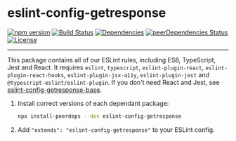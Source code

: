 # eslint-config-getresponse

[![npm version](https://badge.fury.io/js/eslint-config-getresponse.svg)](https://badge.fury.io/js/eslint-config-getresponse)
[![Build Status](https://travis-ci.com/GetResponse/eslint-config-getresponse.svg?branch=master)](https://travis-ci.com/GetResponse/eslint-config-getresponse)
[![Dependencies](https://img.shields.io/david/getresponse/eslint-config-getresponse.svg)](https://david-dm.org/getresponse/eslint-config-getresponse)
[![peerDependencies Status](https://david-dm.org/getresponse/eslint-config-getresponse/peer-status.svg)](https://david-dm.org/getresponse/eslint-config-getresponse?type=peer)
[![License](http://img.shields.io/:license-mit-blue.svg)](http://badges.mit-license.org)

---

This package contains all of our ESLint rules, including ES6, TypeScript, Jest and React. It requires `eslint`, `typescript`,
`eslint-plugin-react`, `eslint-plugin-react-hooks`, `eslint-plugin-jsx-a11y`, `eslint-plugin-jest` and `@typescript-eslint/eslint-plugin`. If you don't need React and Jest, see [eslint-config-getresponse-base](https://github.com/getresponse/eslint-config-getresponse-base/).

1. Install correct versions of each dependant package:

   ```bash
   npx install-peerdeps --dev eslint-config-getresponse
   ```

2. Add `"extends": "eslint-config-getresponse"` to your ESLint config.

